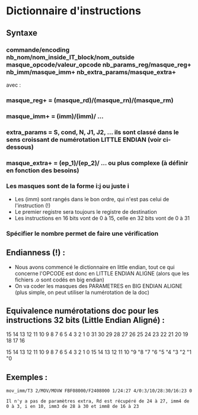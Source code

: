 # Dictionnaire d'instructions

## Syntaxe

### commande/encoding nb_nom/nom_inside_IT_block/nom_outside masque_opcode/valeur_opcode nb_params_reg/masque_reg+ nb_imm/masque_imm+ nb_extra_params/masque_extra+

avec :

### masque_reg+ = (masque_rd)/(masque_rn)/(masque_rm)
### masque_imm+ = (imm)/(imm)/ ...
### extra_params = S, cond, N, J1, J2, ... ils sont classé dans le sens croissant de numérotation LITTLE ENDIAN (voir ci-dessous)
### masque_extra+ = (ep_1)/(ep_2)/ ... ou plus complexe (à définir en fonction des besoins)

### Les masques sont de la forme i:j ou juste i

- Les (imm) sont rangés dans le bon ordre, qui n'est pas celui de l'instruction (!)
- Le premier registre sera toujours le registre de destination
- Les instructions en 16 bits vont de 0 à 15, celle en 32 bits vont de 0 à 31

### Spécifier le nombre permet de faire une vérification

## Endianness (!) :

- Nous avons commencé le dictionnaire en little endian, tout ce qui concerne l'OPCODE est donc en LITTLE ENDIAN ALIGNE (alors que les fichiers .o sont codés en big endian)
- On va coder les masques des PARAMETRES en BIG ENDIAN ALIGNE (plus simple, on peut utiliser la numérotation de la doc)

## Equivalence numérotations doc pour les instructions 32 bits (Little Endian Aligné) :

15 14 13 12 11 10 9 8 7 6 5 4 3 2 1 0 31 30 29 28 27 26 25 24 23 22 21 20 19 18 17 16

15 14 13 12 11 10 9 8 7 6 5 4 3 2 1 0 15 14 13 12 11 10 "9 "8 "7 "6 "5 "4 "3 "2 "1 "0

## Exemples :

```
mov_imm/T3 2/MOV/MOVW FBF08000/F2408000 1/24:27 4/0:3/10/28:30/16:23 0

Il n'y a pas de paramètres extra, Rd est récupéré de 24 à 27, imm4 de 0 à 3, i en 10, imm3 de 28 à 30 et imm8 de 16 à 23
```